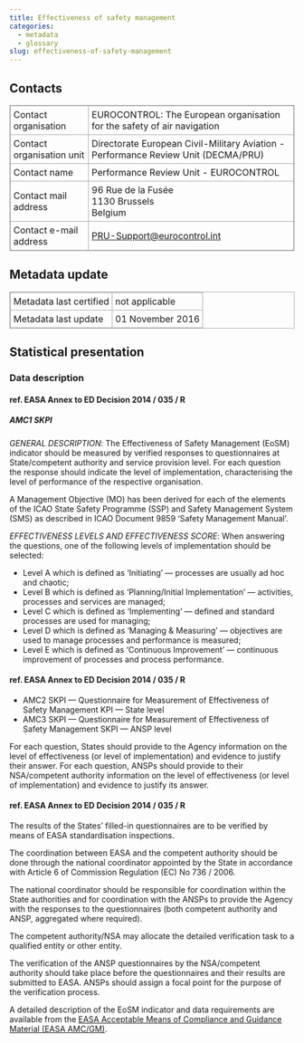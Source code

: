 ```yaml
---
title: Effectiveness of safety management
categories:
  - metadata
  - glossary
slug: effectiveness-of-safety-management
---
```


<style>
table, td {
  border: 1px solid #AAAAAA;
  border-collapse: collapse;
}
td {
  padding: 5px;
}

#disclaimer {
  background: #EAEAEA;
}

.note {
  foreground: red;
  background: #E5E5E5;
  border: dashed;
}

</style>

## Contacts

|||
|---------------------------|------------------------------------------------------------------------------------|
| Contact organisation      | EUROCONTROL: The European organisation for the safety of air navigation            |
| Contact organisation unit |	Directorate European Civil-Military Aviation - Performance Review Unit (DECMA/PRU) |
| Contact name              |	Performance Review Unit - EUROCONTROL                                              |
| Contact mail address      | 96 Rue de la Fusée<br>1130 Brussels<br>Belgium                                     |
| Contact e-mail address    | [PRU-Support@eurocontrol.int](mailto:PRU-Support@eurocontrol.int)                  |

## Metadata update

|||
|-------------------------|-------------------|
| Metadata last certified | not applicable    |
| Metadata last update 	  | 01 November 2016  |


## Statistical presentation

### Data description

#### ref. EASA Annex to ED Decision 2014 / 035 / R

##### AMC1 SKPI 

_GENERAL DESCRIPTION_: The Effectiveness of Safety Management (EoSM) indicator should be
measured by verified responses to questionnaires at State/competent authority and
service provision level.
For each question the response should indicate the level of implementation,
characterising the level of performance of the respective organisation.

A Management Objective (MO) has been derived for each of the elements of the
ICAO State Safety Programme (SSP) and Safety Management System (SMS) as
described in ICAO Document 9859 ‘Safety Management Manual’.


_EFFECTIVENESS LEVELS AND EFFECTIVENESS SCORE_: When answering the questions,
one of the following levels of implementation should be selected:

- Level A which is defined as ‘Initiating’ — processes are usually ad hoc and chaotic;
- Level B which is defined as ‘Planning/Initial Implementation’ — activities,
  processes and services are managed;
- Level C which is defined as ‘Implementing’ — defined and standard processes are used for managing;
- Level D which is defined as ‘Managing & Measuring’ — objectives are used to manage processes and
  performance is measured;
- Level E which is defined as ‘Continuous Improvement’ — continuous improvement of processes and
  process performance.


#### ref. EASA Annex to ED Decision 2014 / 035 / R

* AMC2 SKPI — Questionnaire for Measurement of Effectiveness of Safety Management KPI — State level
* AMC3 SKPI — Questionnaire for Measurement of Effectiveness of Safety Management SKPI — ANSP level

For each question, States should provide to the Agency information on the level of
effectiveness (or level of implementation) and evidence to justify their answer.
For each question, ANSPs should provide to their NSA/competent authority information on
the level of effectiveness (or level of implementation) and evidence to justify its answer.


#### ref. EASA Annex to ED Decision 2014 / 035 / R

The results of the States’ filled-in questionnaires are to be verified by means of
EASA standardisation inspections.

The coordination between EASA and the competent authority should be done through
the national coordinator appointed by the State in accordance with Article 6 of
Commission Regulation (EC) No 736 / 2006.

The national coordinator should be responsible for coordination within the State authorities
and for coordination with the ANSPs to provide the Agency with the responses to the
questionnaires (both competent authority and ANSP, aggregated where required).

The competent authority/NSA may allocate the detailed verification task to a qualified entity
or other entity.

The verification of the ANSP questionnaires by the NSA/competent authority should take place
before the questionnaires and their results are submitted to EASA.
ANSPs should assign a focal point for the purpose of the verification process.

A detailed description of the EoSM indicator and data requirements are available from the
[EASA Acceptable Means of Compliance and Guidance Material (EASA AMC/GM)](https://easa.europa.eu/system/files/dfu/Annex%20to%20ED%20Decision%202014-035-R.pdf#SKPI).

